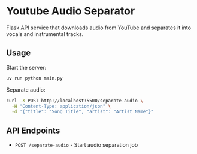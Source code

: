 # Youtube Audio Separator

Flask API service that downloads audio from YouTube and separates it into vocals and instrumental tracks.

## Usage

Start the server:
```bash
uv run python main.py
```

Separate audio:
```bash
curl -X POST http://localhost:5500/separate-audio \
  -H "Content-Type: application/json" \
  -d '{"title": "Song Title", "artist": "Artist Name"}'
```

## API Endpoints

- `POST /separate-audio` - Start audio separation job
